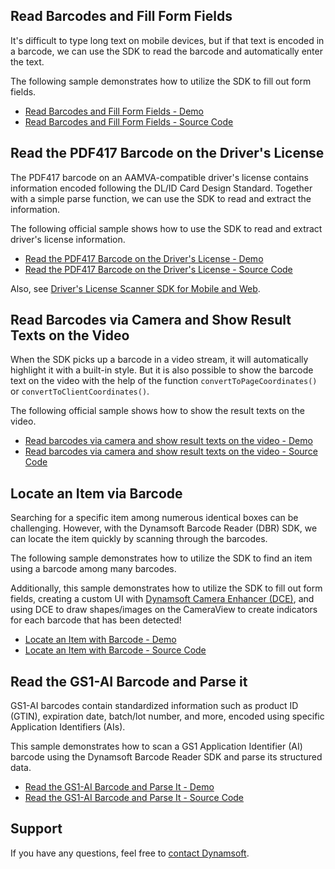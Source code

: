 ## Read Barcodes and Fill Form Fields

It's difficult to type long text on mobile devices, but if that text is encoded in a barcode, we can use the SDK to read the barcode and automatically enter the text.

The following sample demonstrates how to utilize the SDK to fill out form fields.

* <a target = "_blank" href="https://demo.dynamsoft.com/Samples/DBR/JS/foundational-api-samples/use-case/fill-a-form-with-barcode-reading.html">Read Barcodes and Fill Form Fields - Demo</a>
* <a target = "_blank" href="https://github.com/Dynamsoft/barcode-reader-javascript-samples/blob/main/foundational-api-samples/use-case/fill-a-form-with-barcode-reading.html">Read Barcodes and Fill Form Fields - Source Code</a>

## Read the PDF417 Barcode on the Driver's License

The PDF417 barcode on an AAMVA-compatible driver's license contains information encoded following the DL/ID Card Design Standard. Together with a simple parse function, we can use the SDK to read and extract the information.

The following official sample shows how to use the SDK to read and extract driver's license information.

* <a target = "_blank" href="https://demo.dynamsoft.com/Samples/DBR/JS/foundational-api-samples/use-case/read-a-drivers-license/index.html">Read the PDF417 Barcode on the Driver&apos;s License - Demo</a>
* <a target = "_blank" href="https://github.com/Dynamsoft/barcode-reader-javascript-samples/blob/main/foundational-api-samples/use-case/read-a-drivers-license/index.html">Read the PDF417 Barcode on the Driver&apos;s License - Source Code</a>

Also, see [Driver's License Scanner SDK for Mobile and Web](https://www.dynamsoft.com/use-cases/driver-license/).

## Read Barcodes via Camera and Show Result Texts on the Video

When the SDK picks up a barcode in a video stream, it will automatically highlight it with a built-in style. But it is also possible to show the barcode text on the video with the help of the function `convertToPageCoordinates()` or `convertToClientCoordinates()`.

The following official sample shows how to show the result texts on the video.

* <a target = "_blank" href="https://demo.dynamsoft.com/Samples/DBR/JS/foundational-api-samples/use-case/show-result-texts-on-the-video.html">Read barcodes via camera and show result texts on the video - Demo</a>
* <a target = "_blank" href="https://github.com/Dynamsoft/barcode-reader-javascript-samples/blob/main/foundational-api-samples/use-case/show-result-texts-on-the-video.html">Read barcodes via camera and show result texts on the video - Source Code</a>

## Locate an Item via Barcode

Searching for a specific item among numerous identical boxes can be challenging. However, with the Dynamsoft Barcode Reader (DBR) SDK, we can locate the item quickly by scanning through the barcodes.

The following sample demonstrates how to utilize the SDK to find an item using a barcode among many barcodes.

Additionally, this sample demonstrates how to utilize the SDK to fill out form fields, creating a custom UI with [Dynamsoft Camera Enhancer (DCE)](https://www.dynamsoft.com/camera-enhancer/docs/core/introduction/index.html), and using DCE to draw shapes/images on the CameraView to create indicators for each barcode that has been detected!

* <a target = "_blank" href="https://demo.dynamsoft.com/Samples/DBR/JS/foundational-api-samples/use-case/locate-an-item-with-barcode/index.html">Locate an Item with Barcode - Demo</a>
* <a target = "_blank" href="https://github.com/Dynamsoft/barcode-reader-javascript-samples/blob/main/foundational-api-samples/use-case/locate-an-item-with-barcode/index.html">Locate an Item with Barcode - Source Code</a>

## Read the GS1-AI Barcode and Parse it

GS1-AI barcodes contain standardized information such as product ID (GTIN), expiration date, batch/lot number, and more, encoded using specific Application Identifiers (AIs).

This sample demonstrates how to scan a GS1 Application Identifier (AI) barcode using the Dynamsoft Barcode Reader SDK and parse its structured data.

* <a target = "_blank" href="https://demo.dynamsoft.com/Samples/DBR/JS/foundational-api-samples/use-case/read-and-parse-GS1-AI/index.html">Read the GS1-AI Barcode and Parse It - Demo</a>
* <a target = "_blank" href="https://github.com/Dynamsoft/barcode-reader-javascript-samples/blob/main/foundational-api-samples/use-case/read-and-parse-GS1-AI/index.html">Read the GS1-AI Barcode and Parse It - Source Code</a>

## Support

If you have any questions, feel free to [contact Dynamsoft](https://www.dynamsoft.com/company/contact/).
